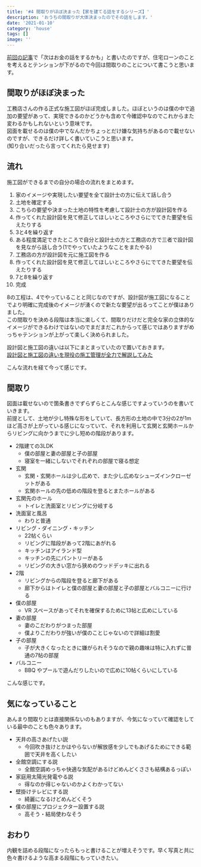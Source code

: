 ```yaml
---
title: '#4 間取りがほぼ決まった【家を建てる話をするシリーズ】'
description: 'おうちの間取りが大体決まったのでその話をします。'
date: '2021-01-10'
category: 'house'
tags: []
image: ''
---
```


[前回の記事](/2020/12/my-home-03/)で「次はお金の話をするかも」と書いたのですが、住宅ローンのことを考えるとテンションが下がるので今回は間取りのことについて書こうと思います。

## 間取りがほぼ決まった

工務店さんの作る正式な施工図がほぼ完成しました。ほぼというのは僕の中で追加の要望があって、実現できるのかどうかも含めて今確認中なのでこれからまた変わるかもしれないという意味です。  
図面を載せるのは僕の中でなんだかちょっとだけ嫌な気持ちがあるので載せないのですが、できるだけ詳しく書いていこうと思います。  
(知り合いだったら言ってくれたら見せます)

## 流れ

施工図ができるまでの自分の場合の流れをまとめます。

1. 家のイメージや実現したい要望を全て設計士の方に伝えて話し合う
2. 土地を確定する
3. こちらの要望や決まった土地の特性を考慮して設計士の方が設計図を作る
4. 作ってくれた設計図を見て修正してほしいところやさらにでてきた要望を伝えたりする
5. 3と4を繰り返す
6. ある程度満足できたところで自分と設計士の方と工務店の方で三者で設計図を見ながら話し合う(1でやっていたようなことをまたやる)
7. 工務店の方が設計図を元に施工図を作る
8. 作ってくれた設計図を見て修正してほしいところやさらにでてきた要望を伝えたりする
9. 7と8を繰り返す
10. 完成

8の工程は、4でやっていることと同じなのですが、設計図が施工図になることでより明確に完成後のイメージが湧くので新たな要望が出るってことが僕はありました。  
この間取りを決める段階は本当に楽しくて、間取りだけだと完全な家の立体的なイメージができるわけではないのでまだまだこれからって感じではありますがめっちゃテンションが上がって楽しく決められました。

設計図と施工図の違いは以下にまとまっていたので置いておきます。  
[設計図と施工図の違いを現役の施工管理が全力で解説してみた](https://kimagureneko0411.com/sekkeizu-sekouzu/)

こんな流れを経て今って感じです。

## 間取り

図面は載せないので箇条書きでずらずらとこんな感じですよっていうのを書いていきます。  
前提として、土地が少し特殊な形をしていて、長方形の土地の中で3分の2が1mほど高さが上がっている感じになっていて、それを利用して玄関と玄関ホールからリビングに向かうまでに少し短めの階段があります。

- 2階建ての3LDK
  - 僕の部屋と妻の部屋と子の部屋
  - 寝室を一緒にしないでそれぞれの部屋で寝る想定
- 玄関
  - 玄関・玄関ホールは少し広めで、また少し広めなシューズインクローゼットがある
  - 玄関ホールの先の低めの階段を登るとまたホールがある
- 玄関先のホール
  - トイレと洗面室とリビングに分岐する
- 洗面室と風呂
  - わりと普通
- リビング・ダイニング・キッチン
  - 22帖くらい
  - リビングに階段があって2階にあがれる
  - キッチンはアイランド型
  - キッチンの先にパントリーがある
  - リビングの大きい窓から狭めのウッドデッキに出れる
- 2階
  - リビングからの階段を登ると廊下がある
  - 廊下からはトイレと僕の部屋と妻の部屋と子の部屋とバルコニーに行ける
- 僕の部屋
  - VR スペースがあってそれを確保するために13帖と広めにしている
- 妻の部屋
  - 妻のこだわりがつまった部屋
  - 僕よりこだわりが強いが僕のことじゃないので詳細は割愛
- 子の部屋
  - 子が大きくなったときに嫌がられそうなので親の趣味は特に入れずに普通の7帖の部屋
- バルコニー
  - BBQ やプールで遊んだりしたいので広めに10帖くらいにしている

こんな感じです。

## 気になっていること

あんまり間取りとは直接関係ないのもありますが、今気になっていて確認をしている最中のことも色々あります。

- 天井の高さあげたい説
  - 今回吹き抜けとかはやらないが解放感を少しでもあげるためにできる範囲で天井を高くしたい
- 全館空調にする説
  - 全館空調めっちゃ快適な気配があるけどめんどくささも結構あるっぽい
- 家庭用太陽光発電やる説
  - 得なのか得じゃないのかよくわかってない
- 壁掛けテレビにする説
  - 綺麗になるけどめんどくそう
- 僕の部屋にプロジェクター設置する説
  - 高そう・結局使わなそう

## おわり

内観を詰める段階になったらもっと書けることが増えそうです。早く写真と共に色々書けるような高まる段階にもっていきたい。

